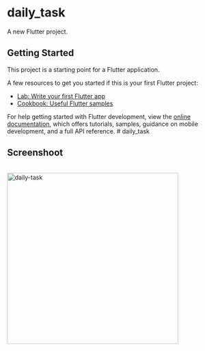 # daily_task

A new Flutter project.

## Getting Started

This project is a starting point for a Flutter application.

A few resources to get you started if this is your first Flutter project:

- [Lab: Write your first Flutter app](https://docs.flutter.dev/get-started/codelab)
- [Cookbook: Useful Flutter samples](https://docs.flutter.dev/cookbook)

For help getting started with Flutter development, view the
[online documentation](https://docs.flutter.dev/), which offers tutorials,
samples, guidance on mobile development, and a full API reference.
#   d a i l y _ t a s k 
## Screenshoot
<br>
<a href="https://ibb.co.com/nj97P1H"><img src="https://i.ibb.co.com/vkp3Xd7/daily-task.jpg" alt="daily-task" border="0"height="400"></a>
 
 
